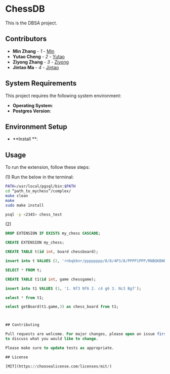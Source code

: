 # ChessDB
This is the DBSA project.


## Contributors

- **Min Zhang** - *1* - [Min](https://github.com/PhDnemo)
- **Yutao Cheng** - *2* - [Yutao](https://github.com/A-hungry-wolf)
- **Ziyong Zhang** - *3* - [Ziyong](https://github.com/Ziyong-Zhang)
- **Jintao Ma** - *4* - [Jintao](https://github.com/woshimajintao)

## System Requirements

This project requires the following system environment:
- **Operating System**: 
- **Postgres Version**: 

## Environment Setup

- **Install **: 



## Usage
To run the extension, follow these steps:

(1) Run the below in the terminal:

```bash
PATH=/usr/local/pgsql/bin:$PATH
cd “path_to_mychess”/complex/
make clean
make
sudo make install

psql -p <2345> chess_test

```
(2) 
``` sql
DROP EXTENSION IF EXISTS my_chess CASCADE;

CREATE EXTENSION my_chess;

CREATE TABLE t(id int, board chessboard);

insert into t VALUES (2, 'rnbqkbnr/pppppppp/8/8/4P3/8/PPPP1PPP/RNBQKBNR b KQkq e3 0 1');

SELECT * FROM t;

CREATE TABLE t1(id int, game chessgame);

insert into t1 VALUES (1, '1. Nf3 Nf6 2. c4 g6 3. Nc3 Bg7');

select * from t1;

select getBoard(t1.game,3) as chess_board from t1;



## Contributing

Pull requests are welcome. For major changes, please open an issue first
to discuss what you would like to change.

Please make sure to update tests as appropriate.

## License

[MIT](https://choosealicense.com/licenses/mit/)
